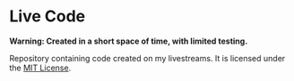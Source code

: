 Live Code
=============

**Warning: Created in a short space of time, with limited testing.**  

Repository containing code created on my livestreams. It is licensed under the [MIT License].

[MIT License]: http://www.tldrlegal.com/license/mit-license
